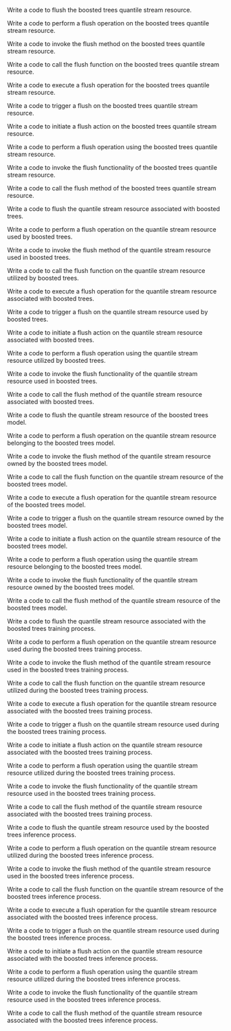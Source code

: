 Write a code to flush the boosted trees quantile stream resource.

Write a code to perform a flush operation on the boosted trees quantile stream resource.

Write a code to invoke the flush method on the boosted trees quantile stream resource.

Write a code to call the flush function on the boosted trees quantile stream resource.

Write a code to execute a flush operation for the boosted trees quantile stream resource.

Write a code to trigger a flush on the boosted trees quantile stream resource.

Write a code to initiate a flush action on the boosted trees quantile stream resource.

Write a code to perform a flush operation using the boosted trees quantile stream resource.

Write a code to invoke the flush functionality of the boosted trees quantile stream resource.

Write a code to call the flush method of the boosted trees quantile stream resource.

Write a code to flush the quantile stream resource associated with boosted trees.

Write a code to perform a flush operation on the quantile stream resource used by boosted trees.

Write a code to invoke the flush method of the quantile stream resource used in boosted trees.

Write a code to call the flush function on the quantile stream resource utilized by boosted trees.

Write a code to execute a flush operation for the quantile stream resource associated with boosted trees.

Write a code to trigger a flush on the quantile stream resource used by boosted trees.

Write a code to initiate a flush action on the quantile stream resource associated with boosted trees.

Write a code to perform a flush operation using the quantile stream resource utilized by boosted trees.

Write a code to invoke the flush functionality of the quantile stream resource used in boosted trees.

Write a code to call the flush method of the quantile stream resource associated with boosted trees.

Write a code to flush the quantile stream resource of the boosted trees model.

Write a code to perform a flush operation on the quantile stream resource belonging to the boosted trees model.

Write a code to invoke the flush method of the quantile stream resource owned by the boosted trees model.

Write a code to call the flush function on the quantile stream resource of the boosted trees model.

Write a code to execute a flush operation for the quantile stream resource of the boosted trees model.

Write a code to trigger a flush on the quantile stream resource owned by the boosted trees model.

Write a code to initiate a flush action on the quantile stream resource of the boosted trees model.

Write a code to perform a flush operation using the quantile stream resource belonging to the boosted trees model.

Write a code to invoke the flush functionality of the quantile stream resource owned by the boosted trees model.

Write a code to call the flush method of the quantile stream resource of the boosted trees model.

Write a code to flush the quantile stream resource associated with the boosted trees training process.

Write a code to perform a flush operation on the quantile stream resource used during the boosted trees training process.

Write a code to invoke the flush method of the quantile stream resource used in the boosted trees training process.

Write a code to call the flush function on the quantile stream resource utilized during the boosted trees training process.

Write a code to execute a flush operation for the quantile stream resource associated with the boosted trees training process.

Write a code to trigger a flush on the quantile stream resource used during the boosted trees training process.

Write a code to initiate a flush action on the quantile stream resource associated with the boosted trees training process.

Write a code to perform a flush operation using the quantile stream resource utilized during the boosted trees training process.

Write a code to invoke the flush functionality of the quantile stream resource used in the boosted trees training process.

Write a code to call the flush method of the quantile stream resource associated with the boosted trees training process.

Write a code to flush the quantile stream resource used by the boosted trees inference process.

Write a code to perform a flush operation on the quantile stream resource utilized during the boosted trees inference process.

Write a code to invoke the flush method of the quantile stream resource used in the boosted trees inference process.

Write a code to call the flush function on the quantile stream resource of the boosted trees inference process.

Write a code to execute a flush operation for the quantile stream resource associated with the boosted trees inference process.

Write a code to trigger a flush on the quantile stream resource used during the boosted trees inference process.

Write a code to initiate a flush action on the quantile stream resource associated with the boosted trees inference process.

Write a code to perform a flush operation using the quantile stream resource utilized during the boosted trees inference process.

Write a code to invoke the flush functionality of the quantile stream resource used in the boosted trees inference process.

Write a code to call the flush method of the quantile stream resource associated with the boosted trees inference process.